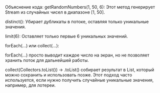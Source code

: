 Объяснение кода:
getRandomNumbers(1, 50, 6): 
Этот метод генерирует Stream<Integer> из случайных чисел в диапазоне [1, 50].

distinct(): Убирает дубликаты в потоке, оставляя только уникальные значения.

limit(6): Оставляет только первые 6 уникальных значений.

forEach(...) или collect(...):

forEach(...) просто выводит каждое число на экран, но не позволяет хранить поток для дальнейшей работы.

collect(Collectors.toList()) -> .toList()
собирает результат в List, который можно сохранить и использовать позже.
Этот подход часто используется, если нужно получить случайные уникальные значения, например, для лотереи.